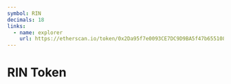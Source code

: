 ```yaml
---
symbol: RIN
decimals: 18
links:
  - name: explorer
    url: https://etherscan.io/token/0x2Da95f7e0093CE7DC9D9BA5f47b655108754B342
---
```


# RIN Token
